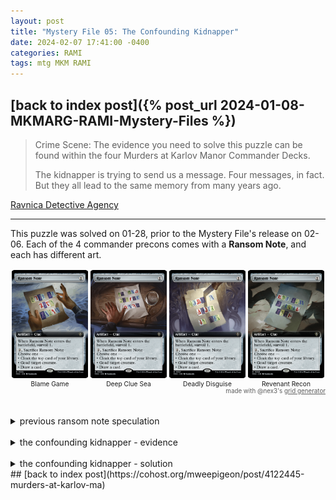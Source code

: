 ```yaml
---
layout: post
title: "Mystery File 05: The Confounding Kidnapper"
date: 2024-02-07 17:41:00 -0400
categories: RAMI
tags: mtg MKM RAMI
---
```


## [back to index post]({% post_url 2024-01-08-MKMARG-RAMI-Mystery-Files %})

> Crime Scene: The evidence you need to solve this puzzle can be found within the four Murders at Karlov Manor Commander Decks.
> 
> The kidnapper is trying to send us a message. Four messages, in fact. But they all lead to the same memory from many years ago.

[Ravnica Detective Agency](https://magic.wizards.com/en/products/murders-at-karlov-manor/mystery-files)

---

This puzzle was solved on 01-28, prior to the Mystery File's release on 02-06. Each of the 4 commander precons comes with a **Ransom Note**, and each has different art.

<div style="align-items: stretch; display: flex; flex-wrap: wrap; justify-content: space-evenly; text-align: center;"><figure style="display: flex; flex-flow: column; margin: 2px; position: relative; text-decoration: none; width: calc(25% - 4px);"><a href="/assets/images/RAMI/05-note-blame.png"><img style="height: 100%; margin: 0px; object-fit: cover; width: 100%;" src="/assets/images/RAMI/05-note-blame.png" alt=""></a><figcaption style="font-size: calc(min(4.6vw, 170%) * 0.43); line-height: 100%; margin-top: 0.2rem;">Blame Game</figcaption></figure><figure style="display: flex; flex-flow: column; margin: 2px; position: relative; text-decoration: none; width: calc(25% - 4px);"><a href="/assets/images/RAMI/05-note-clue.png"><img style="height: 100%; margin: 0px; object-fit: cover; width: 100%;" src="/assets/images/RAMI/05-note-clue.png" alt=""></a><figcaption style="font-size: calc(min(4.6vw, 170%) * 0.43); line-height: 100%; margin-top: 0.2rem;">Deep Clue Sea</figcaption></figure><figure style="display: flex; flex-flow: column; margin: 2px; position: relative; text-decoration: none; width: calc(25% - 4px);"><a href="/assets/images/RAMI/05-note-disguise.png"><img style="height: 100%; margin: 0px; object-fit: cover; width: 100%;" src="/assets/images/RAMI/05-note-disguise.png" alt=""></a><figcaption style="font-size: calc(min(4.6vw, 170%) * 0.43); line-height: 100%; margin-top: 0.2rem;">Deadly Disguise</figcaption></figure><figure style="display: flex; flex-flow: column; margin: 2px; position: relative; text-decoration: none; width: calc(25% - 4px);"><a href="/assets/images/RAMI/05-note-recon.png"><img style="height: 100%; margin: 0px; object-fit: cover; width: 100%;" src="/assets/images/RAMI/05-note-recon.png" alt=""></a><figcaption style="font-size: calc(min(4.6vw, 170%) * 0.43); line-height: 100%; margin-top: 0.2rem;">Revenant Recon</figcaption></figure></div>
<div style="text-align: right; font-size: min(1.87vw, 70%); opacity: 0.7; line-height: 100%;"> made with @nex3's <a href="https://nex3.github.io/cohost-image-grid/">grid generator</a></div>
<br><br>

<details>
<summary>previous ransom note speculation</summary>
<p>
Some work/transcription is happening <a href="https://docs.google.com/spreadsheets/d/1OLq34PYdtMnmnkyuhdx0U9VrwJlqTjgYqIv8IOwh5xk/edit#gid=0">in this spreadsheet</a>. u/EverythingIsNormal has identified <a href="https://reddit.com/r/magicTCG/comments/19etq3y/oh_i_think_im_really_onto_something_here/">26 unique characters in this reddit post</a> across various card art. If we look at the promotional imagery there are additional characters (numerals? something else? just gibberish?)

<details>
<summary>Script appearances in cards/media:</summary>
<p>
<div style="align-items: stretch; display: flex; flex-wrap: wrap; justify-content: space-evenly; text-align: center;"><figure style="display: flex; flex-flow: column; margin: 2px; position: relative; text-decoration: none; width: calc(25% - 4px);"><a href="/assets/images/RAMI/05-inside-source.png"><img style="height: 100%; margin: 0px; object-fit: cover; width: 100%;" src="/assets/images/RAMI/05-inside-source.png" alt=""></a></figure><figure style="display: flex; flex-flow: column; margin: 2px; position: relative; text-decoration: none; width: calc(25% - 4px);"><a href="/assets/images/RAMI/05-repeat-offender.png"><img style="height: 100%; margin: 0px; object-fit: cover; width: 100%;" src="/assets/images/RAMI/05-repeat-offender.png" alt=""></a></figure><figure style="display: flex; flex-flow: column; margin: 2px; position: relative; text-decoration: none; width: calc(25% - 4px);"><a href="/assets/images/RAMI/05-connecting-the-dots.png"><img style="height: 100%; margin: 0px; object-fit: cover; width: 100%;" src="/assets/images/RAMI/05-connecting-the-dots.png" alt=""></a></figure><figure style="display: flex; flex-flow: column; margin: 2px; position: relative; text-decoration: none; width: calc(25% - 4px);"><a href="/assets/images/RAMI/05-cryptex.png"><img style="height: 100%; margin: 0px; object-fit: cover; width: 100%;" src="/assets/images/RAMI/05-cryptex.png" alt=""></a></figure></div><div style="text-align: right; font-size: min(1.87vw, 70%); opacity: 0.7; line-height: 100%;"> made with @nex3's <a href="https://nex3.github.io/cohost-image-grid/">grid generator</a></div>

<div style="align-items: stretch; display: flex; flex-wrap: wrap; justify-content: space-evenly; text-align: center;"><figure style="display: flex; flex-flow: column; margin: 2px; position: relative; text-decoration: none; width: calc(100% - 4px);"><a href="/assets/images/RAMI/05-insta-glyphs.png"><img style="height: 100%; margin: 0px; object-fit: cover; width: 100%;" src="/assets/images/RAMI/05-insta-glyphs.png" alt=""></a><figcaption style="font-size: min(4.6vw, 170%); line-height: 100%; margin-top: 0.2rem;">Instagram Reels</figcaption></figure><figure style="display: flex; flex-flow: column; margin: 2px; position: relative; text-decoration: none; width: calc(100% - 4px);"><a href="/assets/images/RAMI/05-tweet-glyphs.jpg"><img style="height: 100%; margin: 0px; object-fit: cover; width: 100%;" src="/assets/images/RAMI/05-tweet-glyphs.jpg" alt=""></a><figcaption style="font-size: min(4.6vw, 170%); line-height: 100%; margin-top: 0.2rem;">Tweet</figcaption></figure><figure style="display: flex; flex-flow: column; margin: 2px; position: relative; text-decoration: none; width: calc(100% - 4px);"><a href="/assets/images/RAMI/05-RAMI-glyphs.jpg"><img style="height: 100%; margin: 0px; object-fit: cover; width: 100%;" src="/assets/images/RAMI/05-RAMI-glyphs.jpg" alt=""></a><figcaption style="font-size: min(4.6vw, 170%); line-height: 100%; margin-top: 0.2rem;">ARG puzzle site</figcaption></figure></div><div style="text-align: right; font-size: min(1.87vw, 70%); opacity: 0.7; line-height: 100%;"> made with @nex3's <a href="https://nex3.github.io/cohost-image-grid/">grid generator</a></div>
</p>
</details>
</p>
</details>
<br>
<details>
<summary>the confounding kidnapper - evidence</summary>
<p>
u/Gear_NO-7 found [from this box opening stream](https://www.youtube.com/watch?v=e97Zt59p_bU) that the 4 precons come with decoders for the Ransom Notes - the different fonts *are* different!

<div style="align-items: stretch; display: flex; flex-wrap: wrap; justify-content: space-evenly; text-align: center;"><figure style="display: flex; flex-flow: column; margin: 2px; position: relative; text-decoration: none; width: calc(50% - 4px);"><a href="/assets/images/RAMI/05-decoder-blame.png"><img style="height: 100%; margin: 0px; object-fit: cover; width: 100%;" src="/assets/images/RAMI/05-decoder-blame.png" alt=""></a><figcaption style="font-size: calc(min(4.6vw, 170%) * 0.54); line-height: 100%; margin-top: 0.2rem;">Blame Game</figcaption></figure><figure style="display: flex; flex-flow: column; margin: 2px; position: relative; text-decoration: none; width: calc(50% - 4px);"><a href="/assets/images/RAMI/05-decoder-clue.png"><img style="height: 100%; margin: 0px; object-fit: cover; width: 100%;" src="/assets/images/RAMI/05-decoder-clue.png" alt=""></a><figcaption style="font-size: calc(min(4.6vw, 170%) * 0.54); line-height: 100%; margin-top: 0.2rem;">Deep Clue Sea</figcaption></figure><figure style="display: flex; flex-flow: column; margin: 2px; position: relative; text-decoration: none; width: calc(50% - 4px);"><a href="/assets/images/RAMI/05-decoder-disguise.png"><img style="height: 100%; margin: 0px; object-fit: cover; width: 100%;" src="/assets/images/RAMI/05-decoder-disguise.png" alt=""></a><figcaption style="font-size: calc(min(4.6vw, 170%) * 0.54); line-height: 100%; margin-top: 0.2rem;">Deadly Disguise</figcaption></figure><figure style="display: flex; flex-flow: column; margin: 2px; position: relative; text-decoration: none; width: calc(50% - 4px);"><a href="/assets/images/RAMI/05-decoder-recon.png"><img style="height: 100%; margin: 0px; object-fit: cover; width: 100%;" src="/assets/images/RAMI/05-decoder-recon.png" alt=""></a><figcaption style="font-size: calc(min(4.6vw, 170%) * 0.54); line-height: 100%; margin-top: 0.2rem;">Revenant Recon</figcaption></figure></div><div style="text-align: right; font-size: min(1.87vw, 70%); opacity: 0.7; line-height: 100%;"> made with @nex3's <a href="https://nex3.github.io/cohost-image-grid/">grid generator</a></div>
</p></details>
<br>
<details>
<summary>the confounding kidnapper - solution</summary>
<p>
So this is a pretty straightforward decode. In order, we have:
<br>
<br>
> if you subtract three / from the / toughness of this creature / the result is its power
<br>
> the word / at the end / of this creature's flavor text means / the opposite of end
<br>
> this card's mana value / is / equal to the number of / eyes that / a cyclops posseses
<br>
> unless something causes / this creature to lose / its abilities it is / not able to attack
<br>
<br>
So we've got 4 hints towards a card. Mana value 1, has defender, power=toughness-3, and the last word in its flavor text is "start" or "beginning" or something similar. Some Scryfall queries later and we have... <b>Saruli Caretaker</b>! Interestingly, another RNA card that is referenced by an MKM card - Reckless Detective is also holding an acorn, and it looks very, very similar.

<div style="align-items: stretch; display: flex; flex-wrap: wrap; justify-content: space-evenly; text-align: center;"><figure style="display: flex; flex-flow: column; margin: 2px; position: relative; text-decoration: none; width: calc(50% - 4px);"><a href="/assets/images/RAMI/05-rna-139-saruli-caretaker.jpg"><img style="height: 100%; margin: 0px; object-fit: cover; width: 100%;" src="/assets/images/RAMI/05-rna-139-saruli-caretaker.jpg" alt=""></a></figure><figure style="display: flex; flex-flow: column; margin: 2px; position: relative; text-decoration: none; width: calc(50% - 4px);"><a href="/assets/images/RAMI/05-mkm-141-reckless-detective.jpg"><img style="height: 100%; margin: 0px; object-fit: cover; width: 100%;" src="/assets/images/RAMI/05-mkm-141-reckless-detective.jpg" alt=""></a></figure></div><div style="text-align: right; font-size: min(1.87vw, 70%); opacity: 0.7; line-height: 100%;"> made with @nex3's <a href="https://nex3.github.io/cohost-image-grid/">grid generator</a></div>
</p></details>
## [back to index post](https://cohost.org/mweepigeon/post/4122445-murders-at-karlov-ma)